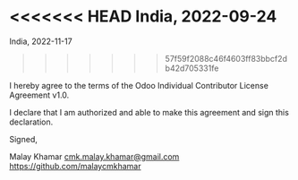 <<<<<<< HEAD
India, 2022-09-24
=======
India, 2022-11-17
>>>>>>> 57f59f2088c46f4603ff83bbcf2db42d705331fe

I hereby agree to the terms of the Odoo Individual Contributor License
Agreement v1.0.

I declare that I am authorized and able to make this agreement and sign this
declaration.

Signed,

Malay Khamar cmk.malay.khamar@gmail.com https://github.com/malaycmkhamar

